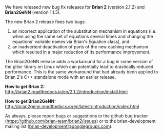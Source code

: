 <html><body><p>We have released new bug fix releases for <strong>Brian 2</strong> (version 2.1.2) and <strong>Brian2GeNN</strong> (version 1.1.5).

The new Brian 2 release fixes two bugs:
</p><ol>
 	<li>an incorrect application of the substitution mechanism in equations (i.e. when using the same set of equations several times and changing the equations' variable names via Brian's Equation class), and</li>
 	<li>an inadvertent deactivation of parts of the new caching mechanism which resulted in a major reduction of its performance improvement.</li>
</ol>
The Brian2GeNN release adds a workaround for a bug in some version of the glibc library on Linux which can potentially lead to drastically reduced performance. This is the same workaround that had already been applied to Brian 2's C++ standalone mode with an earlier release.

<strong>How to get Brian 2:</strong> <a href="http://brian2.readthedocs.io/en/2.1.2/introduction/install.html">http://brian2.readthedocs.io/en/2.1.2/introduction/install.html</a>

<strong>How to get Brian2GeNN:</strong> <a href="http://brian2genn.readthedocs.io/en/latest/introduction/index.html">http://brian2genn.readthedocs.io/en/latest/introduction/index.html</a>

As always, please report bugs or suggestions to the github bug tracker (<a href="https://github.com/brian-team/brian2/issues">https://github.com/brian-team/brian2/issues</a>) or to the brian-development mailing list (brian-development@googlegroups.com).</body></html>